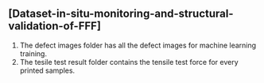 
## [Dataset-in-situ-monitoring-and-structural-validation-of-FFF]


1. The defect images folder has all the defect images for machine learning training.
2. The tesile test result folder contains the tensile test force for every printed samples. 





